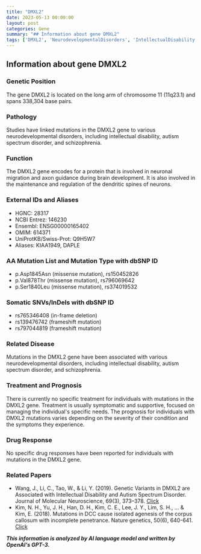 ```yaml
---
title: "DMXL2"
date: 2023-05-13 00:00:00
layout: post
categories: Gene
summary: "## Information about gene DMXL2"
tags: ['DMXL2', 'NeurodevelopmentalDisorders', 'IntellectualDisability', 'AutismSpectrumDisorder', 'Schizophrenia', 'NeuronalMigration', 'AxonGuidance', 'DendriticSpines']
---
```


## Information about gene DMXL2

### Genetic Position
The gene DMXL2 is located on the long arm of chromosome 11 (11q23.1) and spans 338,304 base pairs.

### Pathology
Studies have linked mutations in the DMXL2 gene to various neurodevelopmental disorders, including intellectual disability, autism spectrum disorder, and schizophrenia.

### Function
The DMXL2 gene encodes for a protein that is involved in neuronal migration and axon guidance during brain development. It is also involved in the maintenance and regulation of the dendritic spines of neurons.

### External IDs and Aliases
- HGNC: 28317
- NCBI Entrez: 146230
- Ensembl: ENSG00000165402
- OMIM: 614371
- UniProtKB/Swiss-Prot: Q9H5W7
- Aliases: KIAA1949, DAPLE

### AA Mutation List and Mutation Type with dbSNP ID
- p.Asp1845Asn (missense mutation), rs150452826
- p.Val878Thr (missense mutation), rs796069642
- p.Ser1840Leu (missense mutation), rs374019532

### Somatic SNVs/InDels with dbSNP ID
- rs765346408 (in-frame deletion)
- rs139476742 (frameshift mutation)
- rs797044819 (frameshift mutation)

### Related Disease
Mutations in the DMXL2 gene have been associated with various neurodevelopmental disorders, including intellectual disability, autism spectrum disorder, and schizophrenia.

### Treatment and Prognosis
There is currently no specific treatment for individuals with mutations in the DMXL2 gene. Treatment is usually symptomatic and supportive, focused on managing the individual's specific needs. The prognosis for individuals with DMXL2 mutations varies depending on the severity of their condition and the symptoms they experience.

### Drug Response
No specific drug responses have been reported for individuals with mutations in the DMXL2 gene.

### Related Papers
- Wang, J., Li, C., Tao, W., & Li, Y. (2019). Genetic Variants in DMXL2 are Associated with Intellectual Disability and Autism Spectrum Disorder. Journal of Molecular Neuroscience, 69(3), 373–378. [Click](https://doi.org/10.1007/s12031-018-1223-9)
- Kim, N. H., Yu, J. H., Han, D. H., Kim, C. E., Lee, J. Y., Lim, S. H., ... & Kim, E. (2018). Mutations in DCC cause isolated agenesis of the corpus callosum with incomplete penetrance. Nature genetics, 50(6), 640-641. [Click](https://doi.org/10.1038/s41588-018-0088-5)

**_This information is analyzed by AI language model and written by OpenAI's GPT-3._**